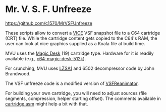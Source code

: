 # Mr. V. S. F. Unfreeze
https://github.com/c1570/MrVSFUnfreeze

These scripts allow to convert a [VICE](https://vice-emu.sourceforge.io/) VSF snapshot file to a C64 cartridge (CRT) file.
While the cartridge content gets copied to the C64's RAM, the user can look at nice graphics supplied as a Koala file at build time.

MVU uses the [Magic Desk](https://codebase64.org/doku.php?id=base:crt_file_format#magic_desk_domark_hes_australia) (19) cartridge type.
Hardware for it is readily available (e.g., [c64-magic-desk-512k](https://github.com/msolajic/c64-magic-desk-512k)).

For crunching, MVU uses [LZSA1](https://github.com/emmanuel-marty/lzsa) and 6502 decompressor code by John Brandwood.

The VSF unfreeze code is a modified version of [VSFReanimator](https://sourceforge.net/p/viceplus/code/HEAD/tree/trunk/tools/vsfReanimator/).

For building your own cartridge, you will need to adjust sources (file segments, compression, helper starting offset).
The comments available in [cartridge.asm](cartridge.asm) might help a bit with that.
